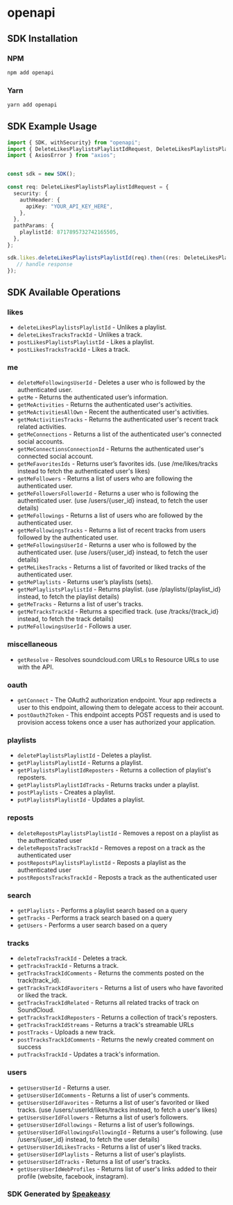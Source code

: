 # openapi

<!-- Start SDK Installation -->
## SDK Installation

### NPM

```bash
npm add openapi
```

### Yarn

```bash
yarn add openapi
```
<!-- End SDK Installation -->

## SDK Example Usage
<!-- Start SDK Example Usage -->
```typescript
import { SDK, withSecurity} from "openapi";
import { DeleteLikesPlaylistsPlaylistIdRequest, DeleteLikesPlaylistsPlaylistIdResponse } from "openapi/src/sdk/models/operations";
import { AxiosError } from "axios";


const sdk = new SDK();
    
const req: DeleteLikesPlaylistsPlaylistIdRequest = {
  security: {
    authHeader: {
      apiKey: "YOUR_API_KEY_HERE",
    },
  },
  pathParams: {
    playlistId: 8717895732742165505,
  },
};

sdk.likes.deleteLikesPlaylistsPlaylistId(req).then((res: DeleteLikesPlaylistsPlaylistIdResponse | AxiosError) => {
   // handle response
});
```
<!-- End SDK Example Usage -->

<!-- Start SDK Available Operations -->
## SDK Available Operations

### likes

* `deleteLikesPlaylistsPlaylistId` - Unlikes a playlist.
* `deleteLikesTracksTrackId` - Unlikes a track.
* `postLikesPlaylistsPlaylistId` - Likes a playlist.
* `postLikesTracksTrackId` - Likes a track.

### me

* `deleteMeFollowingsUserId` - Deletes a user who is followed by the authenticated user.
* `getMe` - Returns the authenticated user’s information.
* `getMeActivities` - Returns the authenticated user's activities.
* `getMeActivitiesAllOwn` - Recent the authenticated user's activities.
* `getMeActivitiesTracks` - Returns the authenticated user's recent track related activities.
* `getMeConnections` - Returns a list of the authenticated user's connected social accounts.
* `getMeConnectionsConnectionId` - Returns the authenticated user's connected social account.
* `getMeFavoritesIds` - Returns user’s favorites ids. (use /me/likes/tracks instead to fetch the authenticated user's likes)
* `getMeFollowers` - Returns a list of users who are following the authenticated user.
* `getMeFollowersFollowerId` - Returns a user who is following the authenticated user. (use /users/{user_id} instead, to fetch the user details)
* `getMeFollowings` - Returns a list of users who are followed by the authenticated user.
* `getMeFollowingsTracks` - Returns a list of recent tracks from users followed by the authenticated user.
* `getMeFollowingsUserId` - Returns a user who is followed by the authenticated user. (use /users/{user_id} instead, to fetch the user details)
* `getMeLikesTracks` - Returns a list of favorited or liked tracks of the authenticated user.
* `getMePlaylists` - Returns user’s playlists (sets).
* `getMePlaylistsPlaylistId` - Returns playlist. (use /playlists/{playlist_id} instead, to fetch the playlist details)
* `getMeTracks` - Returns a list of user's tracks.
* `getMeTracksTrackId` - Returns a specified track. (use /tracks/{track_id} instead, to fetch the track details)
* `putMeFollowingsUserId` - Follows a user.

### miscellaneous

* `getResolve` - Resolves soundcloud.com URLs to Resource URLs to use with the API.

### oauth

* `getConnect` - The OAuth2 authorization endpoint. Your app redirects a user to this endpoint, allowing them to delegate access to their account.
* `postOauth2Token` - This endpoint accepts POST requests and is used to provision access tokens once a user has authorized your application.

### playlists

* `deletePlaylistsPlaylistId` - Deletes a playlist.
* `getPlaylistsPlaylistId` - Returns a playlist.
* `getPlaylistsPlaylistIdReposters` - Returns a collection of playlist's reposters.
* `getPlaylistsPlaylistIdTracks` - Returns tracks under a playlist.
* `postPlaylists` - Creates a playlist.
* `putPlaylistsPlaylistId` - Updates a playlist.

### reposts

* `deleteRepostsPlaylistsPlaylistId` - Removes a repost on a playlist as the authenticated user
* `deleteRepostsTracksTrackId` - Removes a repost on a track as the authenticated user
* `postRepostsPlaylistsPlaylistId` - Reposts a playlist as the authenticated user
* `postRepostsTracksTrackId` - Reposts a track as the authenticated user

### search

* `getPlaylists` - Performs a playlist search based on a query
* `getTracks` - Performs a track search based on a query
* `getUsers` - Performs a user search based on a query

### tracks

* `deleteTracksTrackId` - Deletes a track.
* `getTracksTrackId` - Returns a track.
* `getTracksTrackIdComments` - Returns the comments posted on the track(track_id).
* `getTracksTrackIdFavoriters` - Returns a list of users who have favorited or liked the track.
* `getTracksTrackIdRelated` - Returns all related tracks of track on SoundCloud.
* `getTracksTrackIdReposters` - Returns a collection of track's reposters.
* `getTracksTrackIdStreams` - Returns a track's streamable URLs
* `postTracks` - Uploads a new track.
* `postTracksTrackIdComments` - Returns the newly created comment on success
* `putTracksTrackId` - Updates a track's information.

### users

* `getUsersUserId` - Returns a user.
* `getUsersUserIdComments` - Returns a list of user's comments.
* `getUsersUserIdFavorites` - Returns a list of user's favorited or liked tracks. (use /users/:userId/likes/tracks instead, to fetch a user's likes)
* `getUsersUserIdFollowers` - Returns a list of user’s followers.
* `getUsersUserIdFollowings` - Returns a list of user’s followings.
* `getUsersUserIdFollowingsFollowingId` - Returns a user's following. (use /users/{user_id} instead, to fetch the user details)
* `getUsersUserIdLikesTracks` - Returns a list of user's liked tracks.
* `getUsersUserIdPlaylists` - Returns a list of user's playlists.
* `getUsersUserIdTracks` - Returns a list of user's tracks.
* `getUsersUserIdWebProfiles` - Returns list of user's links added to their profile (website, facebook, instagram).

<!-- End SDK Available Operations -->

### SDK Generated by [Speakeasy](https://docs.speakeasyapi.dev/docs/using-speakeasy/client-sdks)

